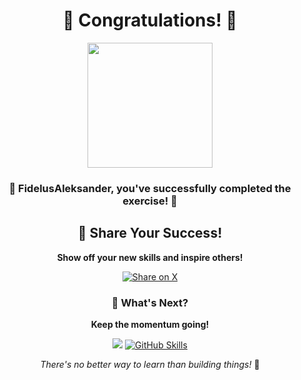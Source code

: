 

<div align="center">

# 🎉 Congratulations! 🎉

<img src="https://octodex.github.com/images/welcometocat.png" height="200px" />

### 🌟 **FidelusAleksander**, you've successfully completed the exercise! 🌟

## 🚀 Share Your Success!
**Show off your new skills and inspire others!**


<a href="https://twitter.com/intent/tweet?text=I%20just%20completed%20a%20%23GitHubSkills%20exercise!%20%F0%9F%8E%89%0A%0Ahttps%3A%2F%2Fgithub.com%2FFidelusAleksander%2Fgithub-playground%0A%0A%23GitHubSkills%20%23OpenSource%20%23GitHub%0A" target="_blank" rel="noopener noreferrer">
  <img src="https://img.shields.io/badge/Share%20on%20X-1da1f2?style=for-the-badge&logo=x&logoColor=white" alt="Share on X" />
</a>


### 🎯 What's Next?
**Keep the momentum going!**

[![](https://img.shields.io/badge/Return%20to%20Exercise-%E2%86%92-1f883d?style=for-the-badge&logo=github&labelColor=197935)](https://github.com/FidelusAleksander/github-playground/issues/76)
[![GitHub Skills](https://img.shields.io/badge/Explore%20GitHub%20Skills-000000?style=for-the-badge&logo=github&logoColor=white)](https://skills.github.com)

*There's no better way to learn than building things!* 🚀

</div>
